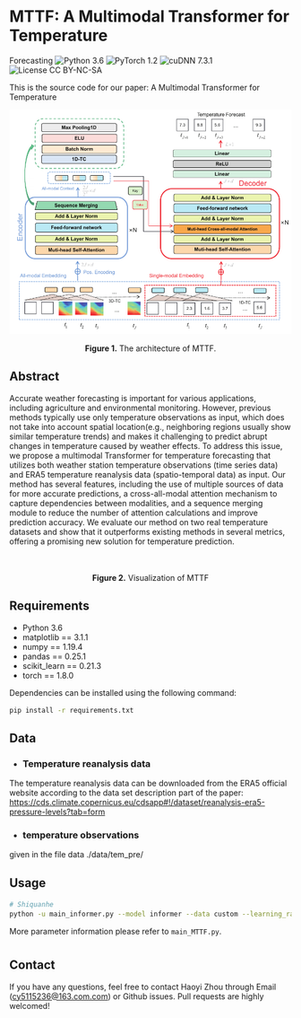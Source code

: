 # MTTF: A Multimodal Transformer for Temperature
Forecasting
![Python 3.6](https://img.shields.io/badge/python-3.6-green.svg?style=plastic)
![PyTorch 1.2](https://img.shields.io/badge/PyTorch%20-%23EE4C2C.svg?style=plastic)
![cuDNN 7.3.1](https://img.shields.io/badge/cudnn-7.3.1-green.svg?style=plastic)
![License CC BY-NC-SA](https://img.shields.io/badge/license-CC_BY--NC--SA--green.svg?style=plastic)

This is the source code for our paper: A Multimodal Transformer for Temperature

<p align="center">
<img src=".\img\model.png" height = "400" alt="" align=center />
<br><br>
<b>Figure 1.</b> The architecture of MTTF.
</p>

## Abstract

Accurate weather forecasting is important for various applications, including agriculture and environmental monitoring. However, previous methods typically use only temperature observations as input, which does not take into account spatial location(e.g., neighboring regions usually show similar temperature trends) and makes it challenging to predict abrupt changes in temperature caused by weather effects. To address this issue, we propose a multimodal Transformer for temperature forecasting that utilizes both weather station temperature observations (time series data) and ERA5 temperature reanalysis data (spatio-temporal data) as input. Our method has several features, including the use of multiple sources of data for more accurate predictions, a cross-all-modal attention mechanism to capture dependencies between modalities, and a sequence merging module to reduce the number of attention calculations and improve prediction accuracy. We evaluate our method on two real temperature datasets and show that it outperforms existing methods in several metrics, offering a promising new solution for temperature prediction.



<p align="center">
<img src=".\img\visual_new.bmp" height = "400" alt="" align=center />
<br><br>
<b>Figure 2.</b> Visualization of MTTF
</p>

## Requirements

- Python 3.6
- matplotlib == 3.1.1
- numpy == 1.19.4
- pandas == 0.25.1
- scikit_learn == 0.21.3
- torch == 1.8.0

Dependencies can be installed using the following command:
```bash
pip install -r requirements.txt
```

## Data
- ### Temperature reanalysis data
The temperature reanalysis data can be downloaded from the ERA5 official website according to the data set description part of the paper:
https://cds.climate.copernicus.eu/cdsapp#!/dataset/reanalysis-era5-pressure-levels?tab=form

- ### temperature observations
given in the file data ./data/tem_pre/



## Usage


```bash
# Shiquanhe
python -u main_informer.py --model informer --data custom --learning_rate 0.0001 --batch_size 32 --seq_len 2 --label_len 2 --pred_len 8 --img_pred_len 0 --features S  --d_model 512 --img_channel 2  --device 0 --lag_step 0 --patience 10  --img_path t_q_500pa   --itr 2 --attn full  --is_img_embed --e_layers 3 --data_path station_20010102_22043023.csv --distil


```

More parameter information please refer to `main_MTTF.py`.



#

## Contact
If you have any questions, feel free to contact Haoyi Zhou through Email (cy5115236@163.com.com) or Github issues. Pull requests are highly welcomed!


